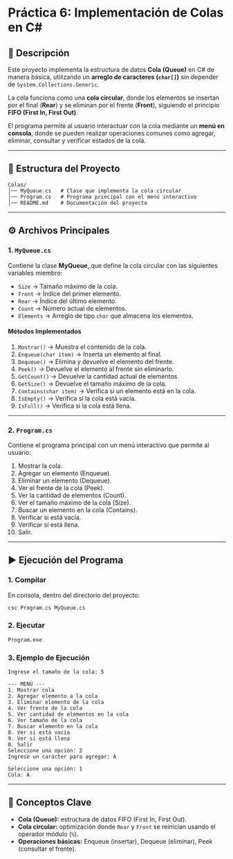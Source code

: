 # Práctica 6: Implementación de Colas en C\#

## 📌 Descripción

Este proyecto implementa la estructura de datos **Cola (Queue)** en C# de manera básica, utilizando un **arreglo de caracteres (`char[]`)** sin depender de `System.Collections.Generic`.

La cola funciona como una **cola circular**, donde los elementos se insertan por el final (**Rear**) y se eliminan por el frente (**Front**), siguiendo el principio **FIFO (First In, First Out)**.

El programa permite al usuario interactuar con la cola mediante un **menú en consola**, donde se pueden realizar operaciones comunes como agregar, eliminar, consultar y verificar estados de la cola.

---

## 📂 Estructura del Proyecto

```
Colas/
│── MyQueue.cs   # Clase que implementa la cola circular
│── Program.cs   # Programa principal con el menú interactivo
│── README.md    # Documentación del proyecto
```

---

## ⚙️ Archivos Principales

### 1. `MyQueue.cs`

Contiene la clase **MyQueue**, que define la cola circular con las siguientes variables miembro:

* `Size` → Tamaño máximo de la cola.
* `Front` → Índice del primer elemento.
* `Rear` → Índice del último elemento.
* `Count` → Número actual de elementos.
* `Elements` → Arreglo de tipo `char` que almacena los elementos.

#### Métodos Implementados

1. `Mostrar()` → Muestra el contenido de la cola.
2. `Enqueue(char item)` → Inserta un elemento al final.
3. `Dequeue()` → Elimina y devuelve el elemento del frente.
4. `Peek()` → Devuelve el elemento al frente sin eliminarlo.
5. `GetCount()` → Devuelve la cantidad actual de elementos.
6. `GetSize()` → Devuelve el tamaño máximo de la cola.
7. `Contains(char item)` → Verifica si un elemento está en la cola.
8. `IsEmpty()` → Verifica si la cola está vacía.
9. `IsFull()` → Verifica si la cola está llena.

---

### 2. `Program.cs`

Contiene el programa principal con un menú interactivo que permite al usuario:

1. Mostrar la cola.
2. Agregar un elemento (Enqueue).
3. Eliminar un elemento (Dequeue).
4. Ver el frente de la cola (Peek).
5. Ver la cantidad de elementos (Count).
6. Ver el tamaño máximo de la cola (Size).
7. Buscar un elemento en la cola (Contains).
8. Verificar si está vacía.
9. Verificar si está llena.
10. Salir.

---

## ▶️ Ejecución del Programa

### 1. Compilar

En consola, dentro del directorio del proyecto:

```bash
csc Program.cs MyQueue.cs
```

### 2. Ejecutar

```bash
Program.exe
```

### 3. Ejemplo de Ejecución

```
Ingrese el tamaño de la cola: 5

--- MENÚ ---
1. Mostrar cola
2. Agregar elemento a la cola
3. Eliminar elemento de la cola
4. Ver frente de la cola
5. Ver cantidad de elementos en la cola
6. Ver tamaño de la cola
7. Buscar elemento en la cola
8. Ver si está vacía
9. Ver si está llena
0. Salir
Seleccione una opción: 2
Ingrese un carácter para agregar: A

Seleccione una opción: 1
Cola: A
```

---

## 📖 Conceptos Clave

* **Cola (Queue):** estructura de datos FIFO (First In, First Out).
* **Cola circular:** optimización donde `Rear` y `Front` se reinician usando el operador módulo (`%`).
* **Operaciones básicas:** Enqueue (insertar), Dequeue (eliminar), Peek (consultar el frente).
